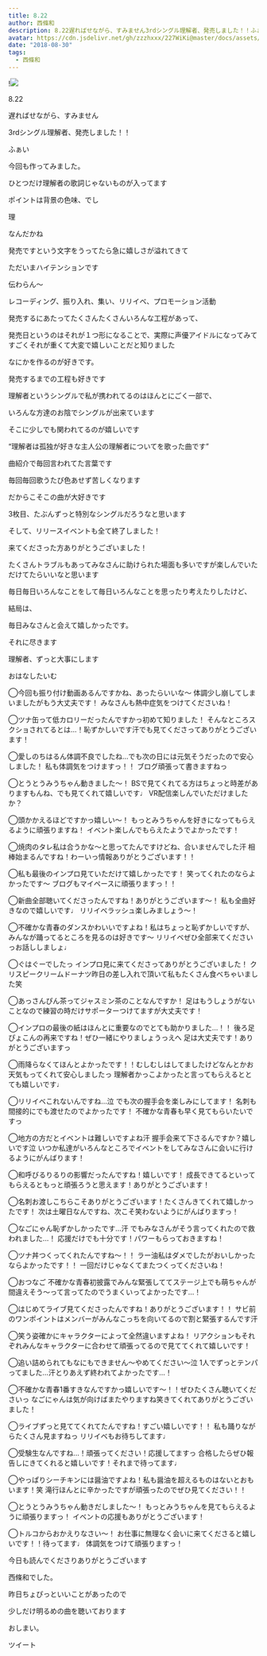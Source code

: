 ```yaml
---
title: 8.22
author: 西條和
description: 8.22遅ればせながら、すみません3rdシングル理解者、発売しました！！ふぁい今回も作ってみました。...
avatar: https://cdn.jsdelivr.net/gh/zzzhxxx/227WiKi@master/docs/assets/photo/avatar/nagomi.jpg
date: "2018-08-30"
tags:
  - 西條和
---
```


!![](https://cdn.jsdelivr.net/gh/zzzhxxx/227WiKi-image@master/blog-image/nagomi-2018-08-30_1.jpg)














8.22





遅ればせながら、すみません










3rdシングル理解者、発売しました！！








ふぁい












今回も作ってみました。






ひとつだけ理解者の歌詞じゃないものが入ってます












ポイントは背景の色味、でし









理














なんだかね










発売ですという文字をうってたら急に嬉しさが溢れてきて







ただいまハイテンションです









伝わらん〜

























レコーディング、振り入れ、集い、リリイベ、プロモーション活動














発売するにあたってたくさんたくさんいろんな工程があって、










発売日というのはそれが１つ形になることで、実際に声優アイドルになってみてすごくそれが重くて大変で嬉しいことだと知りました










なにかを作るのが好きです。












発売するまでの工程も好きです











理解者というシングルで私が携われてるのはほんとにごく一部で、






いろんな方達のお陰でシングルが出来ています







そこに少しでも関われてるのが嬉しいです














“理解者は孤独が好きな主人公の理解者についてを歌った曲です”











曲紹介で毎回言われてた言葉です















毎回毎回歌うたび色あせず苦しくなります















だからこそこの曲が大好きです















3枚目、たぶんずっと特別なシングルだろうなと思います























そして、リリースイベントも全て終了しました！











来てくださった方ありがとうございました！












たくさんトラブルもあってみなさんに助けられた場面も多いですが楽しんでいただけてたらいいなと思います













毎日毎日いろんなことをして毎日いろんなことを思ったり考えたりしたけど、










結局は、







毎日みなさんと会えて嬉しかったです。












それに尽きます













理解者、ずっと大事にします











おはなしたいむ




◯今回も振り付け動画あるんですかね、あったらいいな〜
体調少し崩してしまいましたがもう大丈夫です！
みなさんも熱中症気をつけてくださいね！




◯ツナ缶って低カロリーだったんですかっ初めて知りました！
そんなところスクショされてるとは…！恥ずかしいです汗でも見てくださってありがとうございます！






◯愛しのちはるん体調不良でしたね…でも次の日には元気そうだったので安心しました！
私も体調気をつけますっ！！
ブログ頑張って書きますねっ






◯とうとうみうちゃん動きました〜！
BSで見てくれてる方はちょっと時差がありますもんね、でも見てくれて嬉しいです♩
VR配信楽しんでいただけましたか？






◯頭かかえるほどですかっ嬉しい〜！
もっとみうちゃんを好きになってもらえるように頑張りますね！
イベント楽しんでもらえたようでよかったです！






◯焼肉のタレ私は合うかな〜と思ってたんですけどね、合いませんでした汗
相棒始まるんですね！わーいっ情報ありがとうございます！！







◯私も最後のインプロ見ていただけて嬉しかったです！
笑ってくれたのならよかったです〜
ブログもマイペースに頑張りますっ！！





◯新曲全部聴いてくださったんですね！ありがとうございます〜！
私も全曲好きなので嬉しいです♩
リリイベラッシュ楽しみましょう〜！





◯不確かな青春のダンスかわいいですよね！私はちょっと恥ずかしいですが、みんなが踊ってるところを見るのは好きです〜
リリイベぜひ全部来てくださいっお話ししましょ♩







◯ぐはぐーでしたっ
インプロ見に来てくださってありがとうございました！
クリスピークリームドーナツ昨日の差し入れで頂いて私もたくさん食べちゃいました笑







◯あっさんぴん茶ってジャスミン茶のことなんですか！
足はもうしょうがないことなので練習の時だけサポーターつけてますが大丈夫です！






◯インプロの最後の紙はほんとに重要なのでとても助かりました…！！
後ろ足ぴょこんの再来ですね！ぜひ一緒にやりましょうっえへ
足は大丈夫です！ありがとうございますっ







◯雨降らなくてほんとよかったです！！むしむしはしてましたけどなんとかお天気もってくれて安心しましたっ
理解者かっこよかったと言ってもらえるととても嬉しいです♩






◯リリイベこれないんですね…泣
でも次の握手会を楽しみにしてます！
名刺も間接的にでも渡せたのでよかったです！
不確かな青春も早く見てもらいたいですっ





◯地方の方だとイベントは難しいですよね汗
握手会来て下さるんですか？嬉しいです泣
いつか私達がいろんなところでイベントをしてみなさんに会いに行けるようにがんばります！






◯和呼びるりるりの影響だったんですね！嬉しいです！
成長できてるといってもらえるともっと頑張ろうと思えます！ありがとうございます！







◯名刺お渡しこちらこそありがとうございます！たくさんきてくれて嬉しかったです！
次は土曜日なんですね、次こそ笑わないようにがんばりますっ！





◯なごにゃん恥ずかしかったです…汗
でもみなさんがそう言ってくれたので救われました…！
応援だけでも十分です！パワーもらっておきますね！




◯ツナ丼つくってくれたんですね〜！！
ラー油私はダメでしたがおいしかったならよかったです！！
一回だけじゃなくてまたつくってくださいね！




◯おつなご
不確かな青春初披露でみんな緊張しててステージ上でも萌ちゃんが間違えそう〜って言ってたのでうまくいってよかったです…！




◯はじめてライブ見てくださったんですね！ありがとうございます！！
サビ前のワンポイントはメンバーがみんなこっちを向いてるので割と緊張するんです汗





◯笑う姿確かにキャラクターによって全然違いますよね！
リアクションもそれぞれみんなキャラクターに合わせて頑張ってるので見ててくれて嬉しいです！






◯追い詰められてもなにもできません〜やめてください〜泣
1人でずっとテンパってました…汗とりあえず終われてよかったです…！




◯不確かな青春1番すきなんですかっ嬉しいです〜！！ぜひたくさん聴いてくださいっ
なごにゃんは気が向けばまたやりますね笑きてくれてありがとうございました！




◯ライブずっと見ててくれてたんですね！すごい嬉しいです！！
私も踊りながらたくさん見ますねっ
リリイベもお待ちしてます♩





◯受験生なんですね…！頑張ってください！応援してますっ
合格したらぜひ報告しにきてくれると嬉しいです！それまで待ってます♩




◯やっぱりシーチキンには醤油ですよね！私も醤油を超えるものはないとおもいます！笑
滝行ほんとに辛かったですが頑張ったのでぜひ見てください！！




◯とうとうみうちゃん動きだしました〜！
もっとみうちゃんを見てもらえるように頑張りますっ！
イベントの応援もありがとうございます！





◯トルコからおかえりなさい〜！
お仕事に無理なく会いに来てくださると嬉しいです！！待ってます♩
体調気をつけて頑張りますっ！







今日も読んでくださりありがとうございます












西條和でした。








昨日ちょぴっといいことがあったので










少しだけ明るめの曲を聴いております







おしまい。


ツイート



